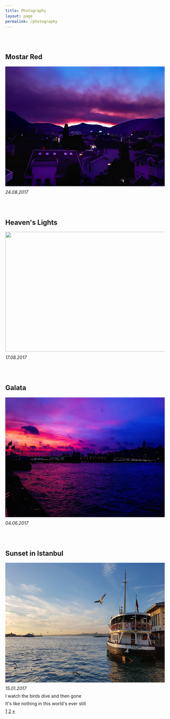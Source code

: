```yaml
---
title: Photography
layout: page
permalink: /photography
---
```


<head>
<style>
  p {
    display: block;
    margin-top: 0.5em;
    margin-bottom: 0.5em;
    margin-left: 0;
    margin-right: 0; 
}
  
  .pagination {
    display: inline-block;
}

.pagination a {
    color: black;
    float: left;
    padding: 8px 16px;
    text-decoration: none;
    text-align: center;
}

.pagination a.active {
    background-color: white;
    color: #4b0082;
}

.pagination a:hover:not(.active) {color: #aa33ff;}

</style>
</head>
<body>
  
<h2 style="margin-top: 75px"> Mostar Red </h2>
<img src="/photos/redmostar.jpg" style="width:672px;height:378px;">
<p> <i>24.08.2017</i> </p>  

<h2 style="margin-top: 75px"> Heaven's Lights </h2>
<img src="/photos/heavenly_sky.jpg" style="width:672px;height:378px;">
<p> <i>17.08.2017</i> </p>  

<h2 style="margin-top: 75px"> Galata </h2>
<img src="/photos/galata.jpg" style="width:672px;height:378px;">
<p> <i>04.06.2017</i> </p>

<h2 style="margin-top: 75px"> Sunset in Istanbul </h2>
<img src="/assets/sunset_istanbul.jpg" style="width:672px;height:378px;">
<p> <i>15.01.2017</i> </p>
<p> I watch the birds dive and then gone </p>
<p style="margin-top: 0px"> It's like nothing in this world's ever still </p>


<div class="center">
  <div class="pagination">
    <a class="active" href="#">1</a>
    <a href="photography/2">2</a>
    <a href="photography/2">&raquo;</a>
  </div>
</div>  

</body>
